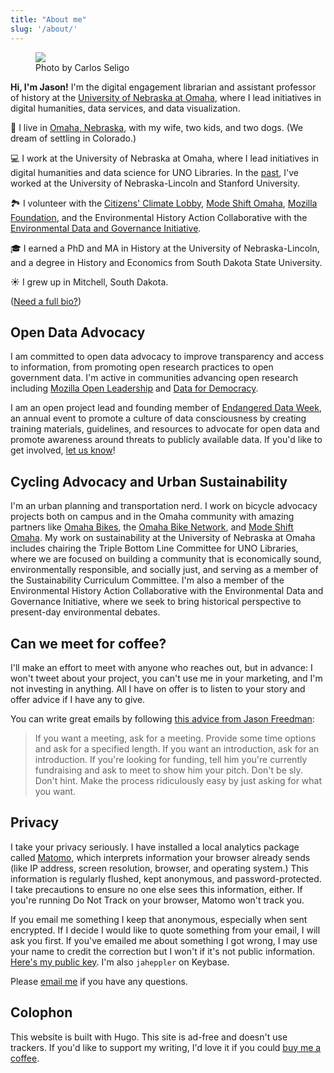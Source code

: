 ```yaml
---
title: "About me"
slug: '/about/'
---
```


<div class="about-intro">
    <figure>
        <img src="/assets/images/atxpo_2016-3703_1024.jpg"/>
        <figcaption>Photo by Carlos Seligo</figcaption>
    </figure>
</div>
        
<p class="u-lead"><strong>Hi, I'm Jason!</strong> I'm the digital engagement librarian and assistant professor of history at the <a href="http://library.unomaha.edu/">University of Nebraska at Omaha</a>, where I lead initiatives in digital humanities, data services, and data visualization.</p>

🌽 I live in [Omaha, Nebraska](https://jasonheppler.org/2016/09/22/homecoming/), with my wife, two kids, and two dogs. (We dream of settling in Colorado.)

💻 I work at the University of Nebraska at Omaha, where I lead initiatives in digital humanities and data science for UNO Libraries. In the [past](https://linkedin.com/in/jasonheppler/), I've worked at the University of Nebraska-Lincoln and Stanford University.

🏞 I volunteer with the [ Citizens' Climate Lobby](https://citizensclimatelobby.org/), [Mode Shift Omaha](https://modeshiftomaha.org), [Mozilla Foundation](https://www.mozilla.org/), and the Environmental History Action Collaborative with the [Environmental Data and Governance Initiative](https://envirodatagov.org).

🎓 I earned a PhD and MA in History at the University of Nebraska-Lincoln, and a degree in History and Economics from South Dakota State University.

☀️ I grew up in Mitchell, South Dakota.

([Need a full bio?](/bio/))

## Open Data Advocacy

I am committed to open data advocacy to improve transparency and access to information, from promoting open research practices to open government data. I'm active in communities advancing open research including [Mozilla Open Leadership](https://mozilla.github.io/leadership-training/) and [Data for Democracy](ttp://datafordemocracy.org).

I am an open project lead and founding member of [Endangered Data Week](http://endangereddataweek.org), an annual event to promote a culture of data consciousness by creating training materials, guidelines, and resources to advocate for open data and promote awareness around threats to publicly available data. If you'd like to get involved, [let us know](http://github.com/endangereddataweek/resources/)!

## Cycling Advocacy and Urban Sustainability

I'm an urban planning and transportation nerd. I work on bicycle advocacy projects both on campus and in the Omaha community with amazing partners like [Omaha Bikes](https://omahabikes.org/), the [Omaha Bike Network](http://livewellomaha.org/), and [Mode Shift Omaha](https://modeshiftomaha.org/). My work on sustainability at the University of Nebraska at Omaha includes chairing the Triple Bottom Line Committee for UNO Libraries, where we are focused on building a community that is economically sound, environmentally responsible, and socially just, and serving as a member of the Sustainability Curriculum Committee. I'm also a member of the Environmental History Action Collaborative with the Environmental Data and Governance Initiative, where we seek to bring historical perspective to present-day environmental debates.

## Can we meet for coffee?

I'll make an effort to meet with anyone who reaches out, but in advance: I won't tweet about your project, you can't use me in your marketing, and I'm not investing in anything. All I have on offer is to listen to your story and offer advice if I have any to give. 

You can write great emails by following [this advice from Jason Freedman](http://humbledmba.com/how-to-email-busy-people):

> If you want a meeting, ask for a meeting. Provide some time options and ask for a specified length. If you want an introduction, ask for an introduction. If you're looking for funding, tell him you're currently fundraising and ask to meet to show him your pitch. Don't be sly. Don't hint. Make the process ridiculously easy by just asking for what you want.

## Privacy

I take your privacy seriously. I have installed a local analytics package called [Matomo](https://matomo.org/), which interprets information your browser already sends (like IP address, screen resolution, browser, and operating system.) This information is regularly flushed, kept anonymous, and password-protected. I take precautions to ensure no one else sees this information, either. If you're running Do Not Track on your browser, Matomo won't track you. 

If you email me something I keep that anonymous, especially when sent encrypted. If I decide I would like to quote something from your email, I will ask you first. If you've emailed me about something I got wrong, I may use your name to credit the correction but I won't if it's not public information. [Here's my public key](https://jasonheppler.org/jasonheppler.asc). I'm also `jaheppler` on Keybase.

Please [email me](mailto:jason@jasonheppler.org) if you have any questions.

## Colophon

This website is built with Hugo. This site is ad-free and doesn't use trackers. If you'd like to support my writing, I'd love it if you could [buy me a coffee](https://ko-fi.com/jasonheppler).
